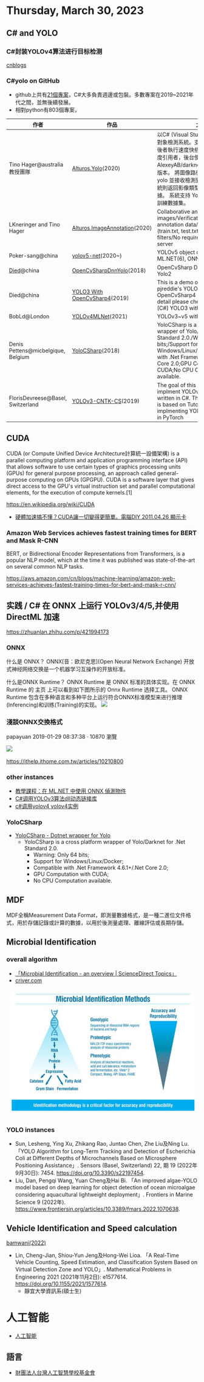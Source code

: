# Thursday, March 30, 2023

## C# and YOLO

### C#封装YOLOv4算法进行目标检测

[cnblogs](https://www.cnblogs.com/zypblog/p/13656366.html)

### C\#yolo on GitHub

- github上共有[21個專案](https://github.com/topics/yolo?l=c%23)，C#大多負責週邊或包裝。多數專案在2019~2021年代之間，並無後續發展。
- 相對python有803個專案，

作者|作品|大要
-|-|-
Tino Hager@australia 教授團隊|[Alturos.Yolo](https://github.com/AlturosDestinations/Alturos.Yolo)(2020)|以C# (Visual Studio) 建立的的實時對象檢測系統。支持CPU 和 GPU，後者執行速度快些。本項目為yolo輕度引用者，後台使用 AlexeyAB/darknet 的 Windows Yolo 版本。 將圖像路徑或字節數組發送到 yolo 並接收檢測到的對象的位置，系統則返回影像類型和位置之可處理數據。 系統支持 YoloV3 和 YoloV2 預訓練數據集。
LKneringer and Tino Hager|[Alturos.ImageAnnotation](https://github.com/AlturosDestinations/Alturos.ImageAnnotation)(2020)|Collaborative annotation of images/Verification of image annotation data/Export for yolo (train.txt, test.txt, obj.names) with filters/No requirement for a custom server
Poker-sang@china|[yolov5-net](https://github.com/techwingslab/yolov5-net)(2020~)|YOLOv5 object detection with ML.NET(6), ONNX
[Died](https://www.died.tw/2019/01/c-yolo3-with-opencvsharp4.html)@china|[OpenCvSharpDnnYolo](https://github.com/died/OpenCvSharpDnnYolo)(2018)|OpenCvSharp Dnn module with Yolo2
Died@china|[YOLO3 With OpenCvSharp4](https://github.com/died/YOLO3-With-OpenCvSharp4)(2019)|This is a demo of implement pjreddie's YOLO3 with shimat's OpenCvSharp4 using C#. more detail please check blog artile : [C#] YOLO3 with OpenCvSharp4
BobLd@London|[YOLOv4MLNet](https://github.com/BobLd/YOLOv4MLNet)(2021)|YOLOv3~v5 with ML.Net
Denis Pettens@micbelgique, Belgium|[YoloCSharp](https://github.com/micbelgique/YoloCSharp#yolocsharp----dotnet-wrapper--for-yolo)(2018)|YoloCSharp is a cross platform wrapper of Yolo/Darknet for .Net Standard 2.0./Warning: Only 64 bits;/Support for Windows/Linux/Docker;Compatible with .Net Framework 4.6.1+/.Net Core 2.0;GPU Computation with CUDA;No CPU Computation available.
FlorisDevreese@Basel, Switzerland|[YOLOv3-CNTK-CS](https://github.com/FlorisDevreese/YOLOv3-CNTK-CS)(2019)|The goal of this project was to implment YOLOv3 using CNTK and written in C#. The implementation is based on Tutorial on implmenting YOLO v3 from scratch in PyTorch

## CUDA

CUDA (or Compute Unified Device Architecture計算統一設備架構) is a parallel computing platform and application programming interface (API) that allows software to use certain types of graphics processing units (GPUs) for general purpose processing, an approach called general-purpose computing on GPUs (GPGPU). CUDA is a software layer that gives direct access to the GPU's virtual instruction set and parallel computational elements, for the execution of compute kernels.[1]

https://en.wikipedia.org/wiki/CUDA

- [硬體加速搞不懂？CUDA讓一切變得更簡單。電腦DIY 2011.04.26 顯示卡](https://www.computerdiy.com.tw/nvidia-cuda/)

### Amazon Web Services achieves fastest training times for BERT and Mask R-CNN

BERT, or Bidirectional Encoder Representations from Transformers, is a popular NLP model, which at the time it was published was state-of-the-art on several common NLP tasks.

https://aws.amazon.com/cn/blogs/machine-learning/amazon-web-services-achieves-fastest-training-times-for-bert-and-mask-r-cnn/

## 实践 / C# 在 ONNX 上运行 YOLOv3/4/5,并使用 DirectML 加速

https://zhuanlan.zhihu.com/p/421994173

### ONNX

什么是 ONNX？
ONNX[音：欧尼克思](Open Neural Network Exchange) 开放式神经网络交换是一个机器学习互操作的开放标准。

什么是ONNX Runtime？
ONNX Runtime 是 ONNX 标准的具体实现。在 ONNX Runtime 的 主页 上可以看到如下图所示的 Onnx Runtime 选择工具。 ONNX Runtime 包含在多种语言和多种平台上运行符合ONNX标准模型来进行推理(Inferencing)和训练(Training)的实现。
![](https://pic1.zhimg.com/80/v2-b06b226c44b6069cbab286df86a028b0_720w.webp)

### 淺談ONNX交換格式

papayuan 2019-01-29 08:37:38 ‧ 10870 瀏覽

![](https://user-images.githubusercontent.com/1712635/46639868-950dcd80-cb1d-11e8-9d40-a6185a01e020.png)

https://ithelp.ithome.com.tw/articles/10210800

### other instances

- [教學課程：在 ML.NET 中使用 ONNX 偵測物件](https://learn.microsoft.com/zh-tw/dotnet/machine-learning/tutorials/object-detection-onnx)
- [C#调用YOLOv3算法dll动态链接库](https://blog.csdn.net/weixin_42136882/article/details/107730456)
- [c#调用yolov4 yolov4实例](https://download.csdn.net/download/a572560159/58043353)

### YoloCSharp

- [YoloCSharp - Dotnet wrapper for Yolo](https://github.com/micbelgique/YoloCSharp)
  - YoloCSharp is a cross platform wrapper of Yolo/Darknet for .Net Standard 2.0.
    - Warning: Only 64 bits;
    - Support for Windows/Linux/Docker;
    - Compatible with .Net Framework 4.6.1+/.Net Core 2.0;
    - GPU Computation with CUDA;
    - No CPU Computation available.

## MDF

MDF全稱Measurement Data Format，即測量數據格式，是一種二進位文件格式，用於存儲記錄或計算的數據，以用於後測量處理、離線評估或長期存儲。

## Microbial Identification

### overall algorithm

- [「Microbial Identification - an overview | ScienceDirect Topics」](https://www.sciencedirect.com/topics/biochemistry-genetics-and-molecular-biology/microbial-identification)
- [criver.com](https://www.criver.com/products-services/qc-microbial-solutions/microbial-id-strain-typing/identification-methods?region=3701)

![](../attachments/2023-04-12-13-36-15.png)

### YOLO instances

- Sun, Lesheng, Ying Xu, Zhikang Rao, Juntao Chen, Zhe Liu及Ning Lu. 「YOLO Algorithm for Long-Term Tracking and Detection of Escherichia Coli at Different Depths of Microchannels Based on Microsphere Positioning Assistance」. Sensors (Basel, Switzerland) 22, 期 19 (2022年9月30日): 7454. https://doi.org/10.3390/s22197454.
- Liu, Dan, Pengqi Wang, Yuan Cheng及Hai Bi. 「An improved algae-YOLO model based on deep learning for object detection of ocean microalgae considering aquacultural lightweight deployment」. Frontiers in Marine Science 9 (2022年). https://www.frontiersin.org/articles/10.3389/fmars.2022.1070638.

## Vehicle Identification and Speed calculation

[bamwani(2022)](https://github.com/bamwani/car-counting-and-speed-estimation-yolo-sort-python)
- Lin, Cheng-Jian, Shiou-Yun Jeng及Hong-Wei Lioa. 「A Real-Time Vehicle Counting, Speed Estimation, and Classification System Based on Virtual Detection Zone and YOLO」. Mathematical Problems in Engineering 2021 (2021年11月2日): e1577614. https://doi.org/10.1155/2021/1577614.
  - 靜宜大學資訊系(碩士生)

# 人工智能

- [人工智能](https://zh.wikipedia.org/zh-tw/人工智能)

## 語言

- [財團法人台灣人工智慧學校基金會](https://aiacademy.tw/20200714-2/)